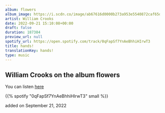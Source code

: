 ```yaml
---
album: flowers
album_image: https://i.scdn.co/image/ab67616d0000b273a953e5540872caf65daa8a54
artist: William Crooks
date: 2022-09-21 15:10:08+00:00
draft: false
duration: 187384
preview_url: null
spotify_url: https://open.spotify.com/track/0qFapSf7YnAeBhhiHIrwT3
title: hands!
translationKey: hands!
type: music
---
```


## William Crooks on the album flowers

You can listen [here](https://open.spotify.com/track/0qFapSf7YnAeBhhiHIrwT3)

{{% spotify "0qFapSf7YnAeBhhiHIrwT3" small %}}

added on September 21, 2022